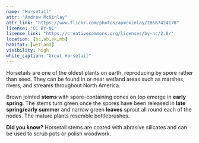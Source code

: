 ```yaml
---
name: "Horsetail"
attr: "Andrew McKinlay"
attr_link: "https://www.flickr.com/photos/apmckinlay/28667424178"
license: "CC BY-NC"
license_link: "https://creativecommons.org/licenses/by-nc/2.0/"
location: [bc,ab,sk,mb]
habitat: [wetland]
visibility: high
white_caption: "Great Horsetail"
---
```

Horsetails are one of the oldest plants on earth, reproducing by spore rather than seed. They can be found in or near wetland areas such as marshes, rivers, and streams throughout North America.

Brown jointed **stems** with spore-containing cones on top emerge in **early spring**. The stems turn green once the spores have been released in **late spring/early summer** and narrow green **leaves** sprout all round each of the nodes. The mature plants resemble bottlebrushes.

**Did you know?** Horsetail stems are coated with abrasive silicates and can be used to scrub pots or polish woodwork.
